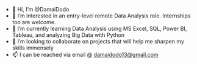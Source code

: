 - 👋 Hi, I’m @DamaiDodo
- 👀 I’m interested in an entry-level remote Data Analysis role. Internships too are welcome. 
- 🌱 I’m currently learning Data Analysis using MS Excel, SQL, Power BI, Tableau, and analyzing Big Data with Python
- 💞️ I’m looking to collaborate on projects that will help me sharpen my skills immensely
- 📫 I can be reached via email @ damaidodo13@gmail.com
<!---
DamaiDodo/DamaiDodo is a ✨ special ✨ repository because its `README.md` (this file) appears on your GitHub profile.
You can click the Preview link to take a look at your changes.
--->
